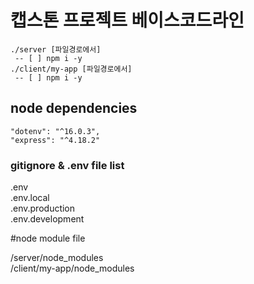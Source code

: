 # 캡스톤 프로젝트 베이스코드라인



```
./server [파일경로에서] 
 -- [ ] npm i -y
./client/my-app [파일경로에서] 
 -- [ ] npm i -y
```

## node dependencies
    "dotenv": "^16.0.3",
    "express": "^4.18.2"

### gitignore & .env file list

.env </br>
.env.local </br>
.env.production </br>
.env.development </br>

#node module file </br>

/server/node_modules </br>
/client/my-app/node_modules </br>